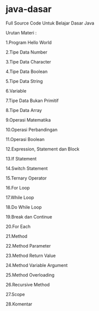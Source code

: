 # java-dasar
Full Source Code Untuk Belajar Dasar Java

Urutan Materi  :

1.Program Hello World

2.Tipe Data Number

3.Tipe Data Character

4.Tipe Data Boolean

5.Tipe Data String

6.Variable

7.Tipe Data Bukan Primitif

8.Tipe Data Array

9.Operasi Matematika

10.Operasi Perbandingan

11.Operasi Boolean

12.Expression, Statement dan Block

13.If Statement

14.Switch Statement

15.Ternary Operator

16.For Loop

17.While Loop

18.Do While Loop

19.Break dan Continue

20.For Each

21.Method

22.Method Parameter

23.Method Return Value

24.Method Variable Argument

25.Method Overloading

26.Recursive Method

27.Scope

28.Komentar
